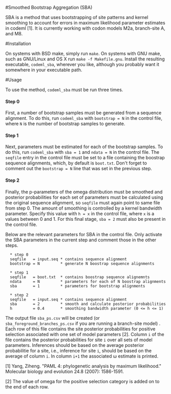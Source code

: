 #Smoothed Bootstrap Aggregation (SBA)

SBA is a method that uses bootstrapping of site patterns and kernel smoothing to
account for errors in maximum likelihood parameter estimates in codeml [1].  It
is currently working with codon models M2a, branch-site A, and M8.

#Installation

On systems with BSD make, simply run ```make```.  On systems with GNU make, such
as GNU/Linux and OS X run ```make -f Makefile.gnu```.  Install the resulting
executable, ```codeml_sba```, wherever you like, although you probably want it
somewhere in your executable path.

#Usage

To use the method, ```codeml_sba``` must be run three times.

#### Step 0
First, a number of bootstrap samples must be generated from a sequence
alignment.  To do this, run ```codeml_sba``` with ```bootstrap = N``` in the
control file, where ```N``` is the number of bootstrap samples to generate.

#### Step 1
Next, parameters must be estimated for each of the bootstrap samples.  To do
this, run ```codeml_sba``` with ```sba = 1``` and ```ndata = N``` in the control
file.  The ````seqfile```` entry in the control file must be set to a file
containing the boostrap sequence alignments, which, by default is
```boot.txt```.  Don't forget to comment out the ```bootstrap = N``` line that
was set in the previous step.

#### Step 2
Finally, the p-parameters of the omega distribution must be smoothed and
posterior probabilities for each set of parameters must be calculated using the
original sequence alignment, so ````seqfile```` must again point to same file
from step 0.  The amount of smoothing is controlled by a kernel bandwidth
parameter.  Specify this value with ```h = x``` in the control file, where
```x``` is a values between 0 and 1.  For this final stage, ```sba = 2``` must
also be present in the control file.

Below are the relevant parameters for SBA in the control file.  Only activate
the SBA parameters in the current step and comment those in the other steps.

      * step 0
      seqfile   = input.seq * contains sequence alignment
      bootstrap = N         * generate N boostrap sequence alignments

      * step 1
      seqfile   = boot.txt  * contains boostrap sequence alignemnts
      ndata     = N         * parameters for each of N boostrap alignments
      sba       = 1         * parameters for bootstrap alignments

      * step 2
      seqfile   = input.seq * contains sequence alignment
      sba       = 2         * smooth and calculate posterior probabilities
      h         = 0.4       * smoothing bandwidth parameter (0 <= h <= 1)

The output file ```sba_ps.csv``` will be created (or
```sba_foreground_branches_ps.csv``` if you are running a branch-site model) .
Each row of this file contains the site posterior probabilities for positive
selection associated with one set of model parameters [2].  Column ```i``` of
the file contains the posterior probabilities for site ```i``` over all sets of
model parameters.  Inferences should be based on the average posterior
probabilitie for a site, i.e., inference for site ```i```, should be based on
the average of column ```i```.  In column ```i+1``` the associated ω estimate is
printed.

[1] Yang, Ziheng. "PAML 4: phylogenetic analysis by maximum
likelihood." Molecular biology and evolution 24.8 (2007): 1586-1591.

[2] The value of omega for the positive selection category is added on
to the end of each row.
